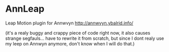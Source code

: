 AnnLeap
=======

Leap Motion plugin for Annwvyn http://annwvyn.ybalrid.info/

(it's a realy buggy and crappy piece of code right now, it also causes strange segfauls... have to rewrite it from scratch, but since I dont realy use my leep on Annwyn anymore, don't know when I will do that.)
